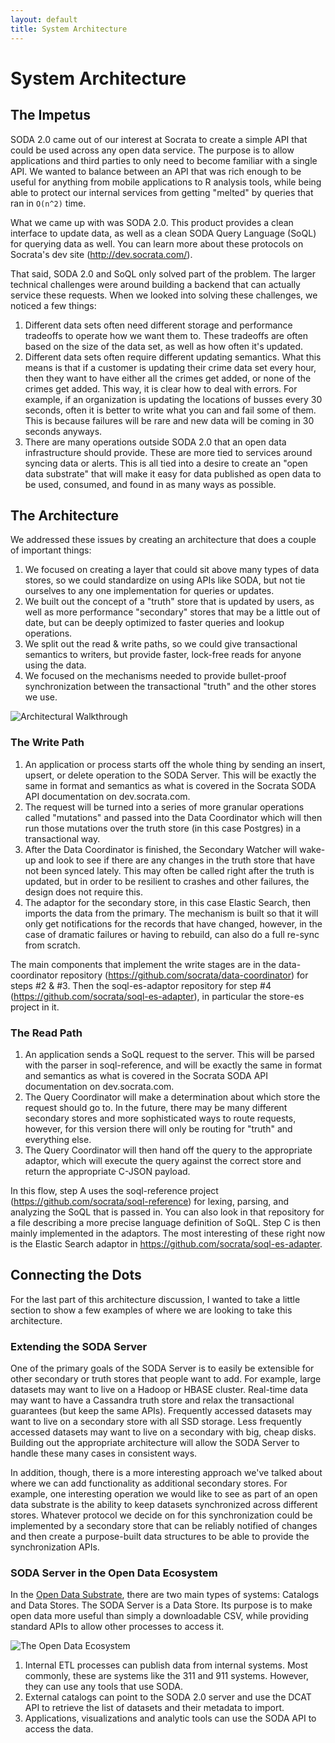 ```yaml
---
layout: default
title: System Architecture
---
```


<div class="clearfix">
  <i class="icon-sitemap icon-4x pull-left"><!-- Delibierately left empty --></i>
  <h1 class="tagline">System Architecture</h1>
</div>

## The Impetus

SODA 2.0 came out of our interest at Socrata to create a simple API that could be used across any open data service. The purpose is to allow applications and third parties to only need to become familiar with a single API. We wanted to balance between an API that was rich enough to be useful for anything from mobile applications to R analysis tools, while being able to protect our internal services from getting "melted" by queries that ran in `O(n^2)` time.  

What we came up with was SODA 2.0. This product provides a clean interface to update data, as well as a clean SODA Query Language (SoQL) for querying data as well. You can learn more about these protocols on Socrata's dev site (<http://dev.socrata.com/>).

That said, SODA 2.0 and SoQL only solved part of the problem. The larger technical challenges were around building a backend that can actually service these requests. When we looked into solving these challenges, we noticed a few things:

1. Different data sets often need different storage and performance tradeoffs to operate how we want them to. These tradeoffs are often based on the size of the data set, as well as how often it's updated.
2. Different data sets often require different updating semantics. What this means is that if a customer is updating their crime data set every hour, then they want to have either all the crimes get added, or none of the crimes get added. This way, it is clear how to deal with errors. For example, if an organization is updating the locations of busses every 30 seconds, often it is better to write what you can and fail some of them. This is because failures will be rare and new data will be coming in 30 seconds anyways.
3. There are many operations outside SODA 2.0 that an open data infrastructure should provide. These are more tied to services around syncing data or alerts. This is all tied into a desire to create an "open data substrate" that will make it easy for data published as open data to be used, consumed, and found in as many ways as possible.

## The Architecture

We addressed these issues by creating an architecture that does a couple of important things:

1. We focused on creating a layer that could sit above many types of data stores, so we could standardize on using APIs like SODA, but not tie ourselves to any one implementation for queries or updates.
2. We built out the concept of a "truth" store that is updated by users, as well as more performance "secondary" stores that may be a little out of date, but can be deeply optimized to faster queries and lookup operations.
3. We split out the read &amp; write paths, so we could give transactional semantics to writers, but provide faster, lock-free reads for anyone using the data. 
4. We focused on the mechanisms needed to provide bullet-proof synchronization between the transactional "truth" and the other stores we use. 

![Architectural Walkthrough](/img/architecture.jpg)

### The Write Path

1. An application or process starts off the whole thing by sending an insert, upsert, or delete operation to the SODA Server. This will be exactly the same in format and semantics as what is covered in the Socrata SODA API documentation on dev.socrata.com.
2. The request will be turned into a series of more granular operations called "mutations" and passed into the Data Coordinator which will then run those mutations over the truth store (in this case Postgres) in a transactional way.
3. After the Data Coordinator is finished, the Secondary Watcher will wake-up and look to see if there are any changes in the truth store that have not been synced lately. This may often be called right after the truth is updated, but in order to be resilient to crashes and other failures, the design does not require this.
4. The adaptor for the secondary store, in this case Elastic Search, then imports the data from the primary. The mechanism is built so that it will only get notifications for the records that have changed, however, in the case of dramatic failures or having to rebuild, can also do a full re-sync from scratch.

The main components that implement the write stages are in the data-coordinator repository (<https://github.com/socrata/data-coordinator>) for steps #2 &amp; #3. Then the soql-es-adaptor repository for step #4 (<https://github.com/socrata/soql-es-adapter>), in particular the store-es project in it.

### The Read Path

1. An application sends a SoQL request to the server. This will be parsed with the parser in soql-reference, and will be exactly the same in format and semantics as what is covered in the Socrata SODA API documentation on dev.socrata.com.
2. The Query Coordinator will make a determination about which store the request should go to. In the future, there may be many different secondary stores and more sophisticated ways to route requests, however, for this version there will only be routing for "truth" and everything else.
3. The Query Coordinator will then hand off the query to the appropriate adaptor, which will execute the query against the correct store and return the appropriate C-JSON payload.

In this flow, step A uses the soql-reference project (<https://github.com/socrata/soql-reference>) for lexing, parsing, and analyzing the SoQL that is passed in. You can also look in that repository for a file describing a more precise language definition of SoQL. Step C is then mainly implemented in the adaptors. The most interesting of these right now is the Elastic Search adaptor in <https://github.com/socrata/soql-es-adapter>.

## Connecting the Dots

For the last part of this architecture discussion, I wanted to take a little section to show a few examples of where we are looking to take this architecture. 

### Extending the SODA Server

One of the primary goals of the SODA Server is to easily be extensible for other secondary or truth stores that people want to add. For example, large datasets may want to live on a Hadoop or HBASE cluster. Real-time data may want to have a Cassandra truth store and relax the transactional guarantees (but keep the same APIs). Frequently accessed datasets may want to live on a secondary store with all SSD storage. Less frequently accessed datasets may want to live on a secondary with big, cheap disks. Building out the appropriate architecture will allow the SODA Server to handle these many cases in consistent ways.

In addition, though, there is a more interesting approach we've talked about where we can add functionality as additional secondary stores. For example, one interesting operation we would like to see as part of an open data substrate is the ability to keep datasets synchronized across different stores. Whatever protocol we decide on for this synchronization could be implemented by a secondary store that can be reliably notified of changes and then create a purpose-built data structures to be able to provide the synchronization APIs.

### SODA Server in the Open Data Ecosystem

In the [Open Data Substrate](http://open-data-standards.github.com/architecture.html), there are two main types of systems: Catalogs and Data Stores. The SODA Server is a Data Store. Its purpose is to make open data more useful than simply a downloadable CSV, while providing standard APIs to allow other processes to access it.

![The Open Data Ecosystem](/img/ecosystem.jpg)

1. Internal ETL processes can publish data from internal systems. Most commonly, these are systems like the 311 and 911 systems. However, they can use any tools that use SODA.
2. External catalogs can point to the SODA 2.0 server and use the DCAT API to retrieve the list of datasets and their metadata to import. 
3. Applications, visualizations and analytic tools can use the SODA API to access the data.

